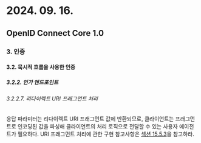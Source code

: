 # 2024. 09. 16.

## OpenID Connect Core 1.0

### 3. 인증

#### 3.2. 묵시적 흐름을 사용한 인증

##### 3.2.2. 인가 엔드포인트

###### 3.2.2.7. 리다이렉트 URI 프래그먼트 처리

응답 파라미터는 리다이렉트 URI 프래그먼트 값에 반환되므로, 클라이언트는 프래그먼트로 인코딩된 값을 파싱해 클라이언트의 처리 로직으로 전달할 수 있는 사용자 에이전트가 필요하다. URI 프래그먼트 처리에 관한 구현 참고사항은 [섹션 15.5.3][oidc-core-section-15-5-3]을 참고하라.



[oidc-core-section-15-5-3]: https://openid.net/specs/openid-connect-core-1_0.html#FragmentNotes